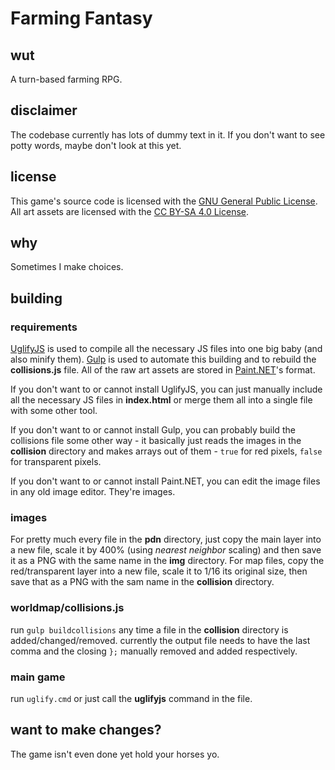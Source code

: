 # Farming Fantasy
## wut
A turn-based farming RPG.
## disclaimer
The codebase currently has lots of dummy text in it. If you don't want to see potty words, maybe don't look at this yet.
## license
This game's source code is licensed with the [GNU General Public License](https://www.gnu.org/licenses/gpl-3.0.en.html). All art assets are licensed with the [CC BY-SA 4.0 License](https://creativecommons.org/licenses/by-sa/4.0/legalcode).
## why
Sometimes I make choices.
## building
### requirements
[UglifyJS](https://www.npmjs.com/package/uglify-js) is used to compile all the necessary JS files into one big baby (and also minify them). [Gulp](https://www.npmjs.com/package/gulp) is used to automate this building and to rebuild the **collisions.js** file. All of the raw art assets are stored in [Paint.NET](https://www.getpaint.net/)'s format.

If you don't want to or cannot install UglifyJS, you can just manually include all the necessary JS files in **index.html** or merge them all into a single file with some other tool.

If you don't want to or cannot install Gulp, you can probably build the collisions file some other way - it basically just reads the images in the **collision** directory and makes arrays out of them - ``true`` for red pixels, ``false`` for transparent pixels.

If you don't want to or cannot install Paint.NET, you can edit the image files in any old image editor. They're images.

### images
For pretty much every file in the **pdn** directory, just copy the main layer into a new file, scale it by 400% (using _nearest neighbor_ scaling) and then save it as a PNG with the same name in the **img** directory. For map files, copy the red/transparent layer into a new file, scale it to 1/16 its original size, then save that as a PNG with the sam name in the **collision** directory.
### worldmap/collisions.js
run ``gulp buildcollisions`` any time a file in the **collision** directory is added/changed/removed. currently the output file needs to have the last comma and the closing ``};`` manually removed and added respectively.
### main game
run ``uglify.cmd`` or just call the **uglifyjs** command in the file.
## want to make changes?
The game isn't even done yet hold your horses yo.
